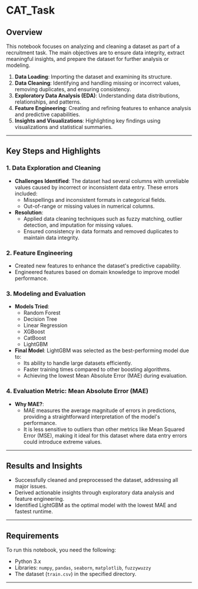 # CAT_Task

## Overview

This notebook focuses on analyzing and cleaning a dataset as part of a recruitment task. The main objectives are to ensure data integrity, extract meaningful insights, and prepare the dataset for further analysis or modeling. 

1. **Data Loading**: Importing the dataset and examining its structure.
2. **Data Cleaning**: Identifying and handling missing or incorrect values, removing duplicates, and ensuring consistency.
3. **Exploratory Data Analysis (EDA)**: Understanding data distributions, relationships, and patterns.
4. **Feature Engineering**: Creating and refining features to enhance analysis and predictive capabilities.
5. **Insights and Visualizations**: Highlighting key findings using visualizations and statistical summaries.

---
## Key Steps and Highlights

### 1. Data Exploration and Cleaning
- **Challenges Identified**: The dataset had several columns with unreliable values caused by incorrect or inconsistent data entry. These errors included:
  - Misspellings and inconsistent formats in categorical fields.
  - Out-of-range or missing values in numerical columns.
- **Resolution**:
  - Applied data cleaning techniques such as fuzzy matching, outlier detection, and imputation for missing values.
  - Ensured consistency in data formats and removed duplicates to maintain data integrity.

### 2. Feature Engineering
- Created new features to enhance the dataset's predictive capability.
- Engineered features based on domain knowledge to improve model performance.

### 3. Modeling and Evaluation
- **Models Tried**:
  - Random Forest
  - Decision Tree
  - Linear Regression
  - XGBoost
  - CatBoost
  - LightGBM
- **Final Model**: LightGBM was selected as the best-performing model due to:
  - Its ability to handle large datasets efficiently.
  - Faster training times compared to other boosting algorithms.
  - Achieving the lowest Mean Absolute Error (MAE) during evaluation.

### 4. Evaluation Metric: Mean Absolute Error (MAE)
- **Why MAE?**:
  - MAE measures the average magnitude of errors in predictions, providing a straightforward interpretation of the model's performance.
  - It is less sensitive to outliers than other metrics like Mean Squared Error (MSE), making it ideal for this dataset where data entry errors could introduce extreme values.

---

## Results and Insights

- Successfully cleaned and preprocessed the dataset, addressing all major issues.
- Derived actionable insights through exploratory data analysis and feature engineering.
- Identified LightGBM as the optimal model with the lowest MAE and fastest runtime.

---

## Requirements

To run this notebook, you need the following:
- Python 3.x
- Libraries: `numpy`, `pandas`, `seaborn`, `matplotlib`, `fuzzywuzzy`
- The dataset (`train.csv`) in the specified directory.

---

